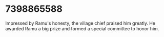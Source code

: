 # 7398865588
Impressed by Ramu's honesty, the village chief praised him greatly. He awarded Ramu a big prize and formed a special committee to honor him.
